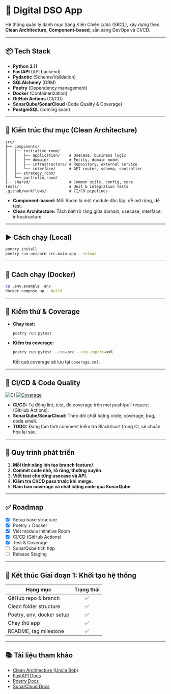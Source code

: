 # 🚀 Digital DSO App

Hệ thống quản lý danh mục Sáng Kiến Chiến Lược (SKCL), xây dựng theo **Clean Architecture**, **Component-based**, sẵn sàng DevOps và CI/CD.

---

## 📦 Tech Stack

- **Python 3.11**
- **FastAPI** (API backend)
- **Pydantic** (Schema/Validation)
- **SQLAlchemy** (ORM)
- **Poetry** (Dependency management)
- **Docker** (Containerization)
- **GitHub Actions** (CI/CD)
- **SonarQube/SonarCloud** (Code Quality & Coverage)
- **PostgreSQL** (coming soon)

---

## 🧱 Kiến trúc thư mục (Clean Architecture)

```
src/
├── components/
│   ├── initiative_room/
│   │   ├── application/    # UseCase, business logic
│   │   ├── domain/         # Entity, domain model
│   │   ├── infrastructure/ # Repository, external service
│   │   └── interface/      # API router, schema, controller
│   ├── strategy_room/
│   └── portfolio_room/
├── shared/                 # Common utils, config, core
tests/                      # Unit & integration tests
.github/workflows/          # CI/CD pipelines
```

- **Component-based:** Mỗi Room là một module độc lập, dễ mở rộng, dễ test.
- **Clean Architecture:** Tách biệt rõ ràng giữa domain, usecase, interface, infrastructure.

---

## ▶️ Cách chạy (Local)

```bash
poetry install
poetry run uvicorn src.main:app --reload
```

---

## 🐳 Cách chạy (Docker)

```bash
cp .env.example .env
docker compose up --build
```

---

## 🧪 Kiểm thử & Coverage

- **Chạy test:**  
  ```bash
  poetry run pytest
  ```
- **Kiểm tra coverage:**  
  ```bash
  poetry run pytest --cov=src --cov-report=xml
  ```
  Kết quả coverage sẽ lưu tại `coverage.xml`.

---

## 🤖 CI/CD & Code Quality

![CI](https://github.com/DKledx/digital-dso-app/actions/workflows/ci.yml/badge.svg)
[![Coverage](https://sonarcloud.io/api/project_badges/measure?project=digital-dso-app&metric=coverage)](https://sonarcloud.io/summary/new_code?id=digital-dso-app)

- **CI/CD:** Tự động lint, test, đo coverage trên mọi push/pull request (GitHub Actions).
- **SonarQube/SonarCloud:** Theo dõi chất lượng code, coverage, bug, code smell.
- **TODO:** Đang tạm thời comment kiểm tra Black/isort trong CI, sẽ chuẩn hóa lại sau.

---

## 🚦 Quy trình phát triển

1. **Mỗi tính năng lớn tạo branch feature/**.
2. **Commit code nhỏ, rõ ràng, thường xuyên.**
3. **Viết test cho từng usecase và API.**
4. **Kiểm tra CI/CD pass trước khi merge.**
5. **Đảm bảo coverage và chất lượng code qua SonarQube.**

---

## ✅ Roadmap

- [x] Setup base structure
- [x] Poetry + Docker
- [x] Viết module Initiative Room
- [x] CI/CD (GitHub Actions)
- [x] Test & Coverage
- [ ] SonarQube tích hợp
- [ ] Release Staging

---

## 📘 Kết thúc Giai đoạn 1: Khởi tạo hệ thống

| Hạng mục                  | Trạng thái |
|-------------------------  |:----------:|
| GitHub repo & branch      | ✅         |
| Clean folder structure    | ✅         |
| Poetry, env, docker setup | ✅         |
| Chạy thử app              | ✅         |
| README, tag milestone     | ✅         |

---

## 📚 Tài liệu tham khảo

- [Clean Architecture (Uncle Bob)](https://8thlight.com/blog/uncle-bob/2012/08/13/the-clean-architecture.html)
- [FastAPI Docs](https://fastapi.tiangolo.com/)
- [Poetry Docs](https://python-poetry.org/docs/)
- [SonarCloud Docs](https://docs.sonarcloud.io/)